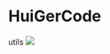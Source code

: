 # HuiGerCode
utils
[![](https://jitpack.io/v/huigeAndroid/HuiGerCode.svg)](https://jitpack.io/#huigeAndroid/HuiGerCode)
